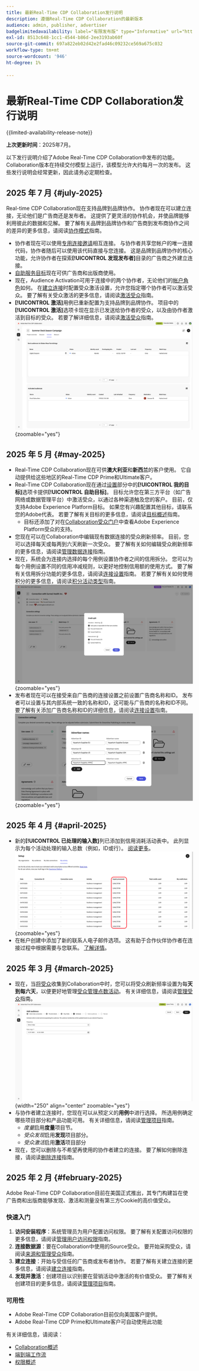 ```yaml
---
title: 最新Real-Time CDP Collaboration发行说明
description: 遵循Real-Time CDP Collaboration的最新版本
audience: admin, publisher, advertiser
badgelimitedavailability: label="有限发布版" type="Informative" url="https://helpx.adobe.com/cn/legal/product-descriptions/real-time-customer-data-platform-collaboration.html newtab=true"
exl-id: 8513c648-1cc1-4544-b86d-2ee3193ab60f
source-git-commit: 697a822eb02d42e2fad46c09232ce569a675c032
workflow-type: tm+mt
source-wordcount: '946'
ht-degree: 1%

---
```


# 最新Real-Time CDP Collaboration发行说明

{{limited-availability-release-note}}

**上次更新时间**：2025年7月。

以下发行说明介绍了Adobe Real-Time CDP Collaboration中发布的功能。 Collaboration版本在持续交付模型上运行，该模型允许大约每月一次的发布。 这些发行说明会经常更新，因此请务必定期检查。

## 2025 年 7 月 {#july-2025}

Real-time CDP Collaboration现在支持品牌到品牌协作。 协作者现在可以建立连接，无论他们是广告商还是发布者。 这提供了更灵活的协作机会，并使品牌能够利用彼此的数据和见解。 要了解有关品牌到品牌协作和广告商到发布商协作之间的差异的更多信息，请阅读[协作模式](../overview/collaboration-patterns.md)指南。

* 协作者现在可以使用[专用连接邀请](../connect/establishing-connections.md#private-connection-invites)相互连接。 与协作者共享您帐户的唯一连接代码，协作者随后可以使用该代码直接与您连接。 这是品牌到品牌协作的核心功能，允许协作者在探索&#x200B;**[!UICONTROL 发现发布者]**&#x200B;目录的广告商之外建立连接。
* [自助服务目标](../setup/manage-destinations.md)现在可供广告商和出版商使用。
* 现在，Audience Activation可用于连接中的两个协作者，无论他们的[帐户角色](../overview/roles.md)如何。 在[建立连接](../connect/establishing-connections.md#configure-connection-settings)时配置受众激活设置，允许您指定哪个协作者可以激活受众。 要了解有关受众激活的更多信息，请阅读[激活受众](../collaborate/activate.md)指南。
* **[!UICONTROL 激活]**&#x200B;用例已重新配置为支持品牌到品牌协作。 项目中的&#x200B;**[!UICONTROL 激活]**&#x200B;选项卡现在显示已发送给协作者的受众，以及由协作者激活到目标的受众。 若要了解详细信息，请阅读[激活受众](../collaborate/activate.md)指南。<br> ![“激活”仪表板，其中的“受众”部分已发送至，而“受众”部分已激活。](/help/assets/release-notes/2025/activate-dashboard.png){zoomable="yes"}

## 2025 年 5 月 {#may-2025}

* Real-Time CDP Collaboration现在可供&#x200B;**澳大利亚**&#x200B;和&#x200B;**新西兰**&#x200B;的客户使用。 它自动提供给这些地区的Real-Time CDP Prime和Ultimate客户。
* Real-Time CDP Collaboration现在通过[设置](../setup/manage-destinations.md)部分中的&#x200B;**[!UICONTROL 我的目标]**&#x200B;选项卡提供&#x200B;**[!UICONTROL 自助目标]**。 目标允许您在第三方平台（如广告网络或数据管理平台）中激活受众，以通过各种渠道触及您的客户。 目前，仅支持Adobe Experience Platform目标。 如果您有兴趣配置其他目标，请联系您的Adobe代表。 若要了解有关目标的更多信息，请阅读[目标概述](../destinations/overview.md)指南。
   * 目标还添加了对在[Collaboration受众门户](https://experienceleague.adobe.com/zh-hans/docs/experience-platform/segmentation/ui/audience-portal.md#manage-audiences)中查看Adobe Experience Platform受众的支持。
* 您现在可以在Collaboration中编辑现有数据连接的受众刷新频率。 目前，您可以选择每天或每两到六天刷新一次受众。 要了解有关如何编辑受众刷新频率的更多信息，请阅读[管理数据连接](../setup/manage-data-connection.md#scheduling)指南。
* 现在，系统会为连接内选择的每个用例设置协作者之间的信用拆分。 您可以为每个用例设置不同的信用冲减规则，以更好地控制信用额的使用方式。 要了解有关信用拆分功能的更多信息，请阅读[连接设置](../connect/establishing-connections.md#connection-settings)指南。 若要了解有关如何使用积分的更多信息，请阅读[积分活动类型](../setup/my-activity.md#types-of-activities)指南。<br> ![显示信用拆分功能的连接设置屏幕。](/help/assets/release-notes/2025/credit-split.png){zoomable="yes"}
* 发布者现在可以在接受来自广告商的连接设置之前设置广告商名称和ID。 发布者可以设置与其内部系统一致的名称和ID，这可能与广告商的名称和ID不同。 要了解有关添加广告商名称和ID的详细信息，请阅读[连接设置](../connect/establishing-connections.md#connection-settings.md)指南。<br> ![连接设置屏幕，显示发布者设置广告商名称和ID。](/help/assets/release-notes/2025/add-advertiser-names-modal.png){zoomable="yes"}

## 2025 年 4 月 {#april-2025}

* 新的&#x200B;**[!UICONTROL 已处理的输入数]**&#x200B;列已添加到信用消耗活动表中。 此列显示为每个活动处理的输入总数（例如，ID或行）。 [阅读更多](/help/guide/setup/my-activity.md#inputs-processed)。<br> ![输入我的活动视图中突出显示的已处理列。](/help/assets/release-notes/2025/inputs-processed-column.png){zoomable="yes"}
* 在帐户创建中添加了新的联系人电子邮件选项。 这有助于合作伙伴协作者在连接过程中根据需要与您联系。 [了解详情](../setup/onboard-account.md)。

## 2025 年 3 月 {#march-2025}

* 现在，当[将受众](/help/guide/setup/onboard-audiences.md)收集到Collaboration中时，您可以将受众刷新频率设置为每&#x200B;**天到每六天**，以便更好地管理[受众管理点数活动](/help/guide/setup/my-activity.md#types-of-activities)。 有关详细信息，请阅读[管理受众](https://experienceleague.adobe.com/zh-hans/docs/experience-platform/segmentation/ui/audience-portal.md#manage-audiences)指南。<br> ![计划屏幕，其中显示更新受众成员资格的不同频率间隔。](/help/assets/setup/add-manage-audiences/audience-scheduling-frequency.png "计划屏幕，其中显示更新受众成员资格的不同频率间隔。"){width="250" align="center" zoomable="yes"}
* 与协作者建立连接时，您现在可以从预定义的&#x200B;**用例**&#x200B;中进行选择。 所选用例确定哪些项目部分和产品功能可用。 有关详细信息，请阅读[管理项目](/help/guide/collaborate/manage-projects.md#project-use-cases)指南。
   * *度量*&#x200B;启用&#x200B;**度量**&#x200B;项目节。
   * *受众发现*&#x200B;启用&#x200B;**发现**&#x200B;项目部分。
   * *受众激活*&#x200B;启用&#x200B;**激活**&#x200B;项目部分<br>
* 现在，您可以删除与不希望再使用的协作者建立的连接。 要了解如何删除连接，请阅读[删除连接](/help/guide/connect/establishing-connections.md#delete-connections)指南。

## 2025 年 2 月 {#february-2025}

Adobe Real-Time CDP Collaboration目前在美国正式推出，其专门构建旨在使广告商和出版商能够发现、激活和测量没有第三方Cookie的高价值受众。

### 快速入门

1. **访问安装程序**：系统管理员为用户配置访问权限。 要了解有关配置访问权限的更多信息，请阅读[管理用户访问权限](/help/guide/permissions/manage-user-access.md#RTCDP-collaboration-access)指南。
2. **连接数据源**：要在Collaboration中使用的Source受众。 要开始采购受众，请阅读[来源和管理受众](/help/guide/setup/onboard-audiences.md)指南。
3. **建立连接**：开始与受信任的广告商或发布者协作。 若要了解有关建立连接的更多信息，请阅读[建立连接](/help/guide/connect/establishing-connections.md)指南。
4. **发现并激活**：创建项目以识别要在营销活动中激活的有价值受众。 要了解有关创建项目的更多信息，请阅读[管理项目](/help/guide/collaborate/manage-projects.md)指南。

### 可用性

* Adobe Real-Time CDP Collaboration目前仅向美国客户提供。
* Adobe Real-Time CDP Prime和Ultimate客户可自动使用此功能

有关详细信息，请阅读：

* [Collaboration概述](/help/guide/home.md)
* [端到端工作流](/help/guide/overview/end-to-end-workflow.md)
* [权限概述](/help/guide/permissions/overview.md)
